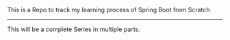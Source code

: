 This is a Repo to track my learning process of Spring Boot from Scratch

---

This will be a complete Series in multiple parts.

